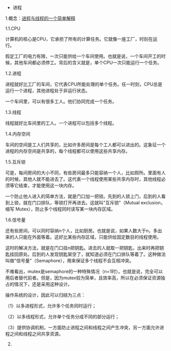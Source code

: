 - 进程

1.概念：[进程与线程的一个简单解释](http://www.ruanyifeng.com/blog/2013/04/processes_and_threads.html)

<p>1.1.CPU
<p>计算机的核心是CPU，它承担了所有的计算任务。它就像一座工厂，时刻在运行。
<p>假定工厂的电力有限，一次只能供给一个车间使用。也就是说，一个车间开工的时候，其他车间都必须停工。背后的含义就是，单个CPU一次只能运行一个任务。
<p>1.2.进程
<p>进程就好比工厂的车间，它代表CPU所能处理的单个任务。任一时刻，CPU总是运行一个进程，其他进程处于非运行状态。
<p>一个车间里，可以有很多工人。他们协同完成一个任务。
<p>1.3.线程
<p>线程就好比车间里的工人。一个进程可以包括多个线程。
<p>1.4.内存空间
<p>车间的空间是工人们共享的，比如许多房间是每个工人都可以进出的。这象征一个进程的内存空间是共享的，每个线程都可以使用这些共享内存。
<p>1.5.互斥锁
<p>可是，每间房间的大小不同，有些房间最多只能容纳一个人，比如厕所。里面有人的时候，其他人就不能进去了。这代表一个线程使用某些共享内存时，其他线程必须等它结束，才能使用这一块内存。
<p>一个防止他人进入的简单方法，就是门口加一把锁。先到的人锁上门，后到的人看到上锁，就在门口排队，等锁打开再进去。这就叫"互斥锁"（Mutual exclusion，缩写 Mutex），防止多个线程同时读写某一块内存区域。
<p>1.6.信号量
<p>还有些房间，可以同时容纳n个人，比如厨房。也就是说，如果人数大于n，多出来的人只能在外面等着。这好比某些内存区域，只能供给固定数目的线程使用。
<p>这时的解决方法，就是在门口挂n把钥匙。进去的人就取一把钥匙，出来时再把钥匙挂回原处。后到的人发现钥匙架空了，就知道必须在门口排队等着了。这种做法叫做"信号量"（Semaphore），用来保证多个线程不会互相冲突。
<p>不难看出，mutex是semaphore的一种特殊情况（n=1时）。也就是说，完全可以用后者替代前者。但是，因为mutex较为简单，且效率高，所以在必须保证资源独占的情况下，还是采用这种设计。

<p>操作系统的设计，因此可以归结为三点：
<p>（1）以多进程形式，允许多个任务同时运行；
<p>（2）以多线程形式，允许单个任务分成不同的部分运行；
<p>（3）提供协调机制，一方面防止进程之间和线程之间产生冲突，另一方面允许进程之间和线程之间共享资源。

2.